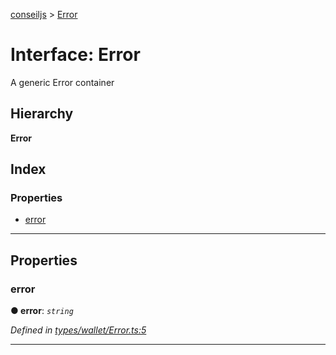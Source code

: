 [conseiljs](../README.md) > [Error](../interfaces/error.md)

# Interface: Error

A generic Error container

## Hierarchy

**Error**

## Index

### Properties

* [error](error.md#error-1)

---

## Properties

<a id="error-1"></a>

###  error

**● error**: *`string`*

*Defined in [types/wallet/Error.ts:5](https://github.com/Cryptonomic/ConseilJS/blob/9065a8e/src/types/wallet/Error.ts#L5)*

___

